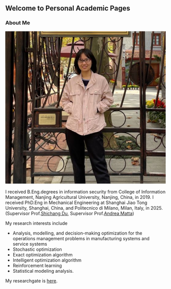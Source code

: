 ## Welcome to Personal Academic Pages
### About Me

![Me.jpg](https://github.com/Shen-Xiaoxiao/Shen-Xiaoxiao.github.io/blob/main/images/Me.jpg)

I received B.Eng.degrees in information security from College of Information Management, Nanjing Agricultural University, Nanjing, China, in 2019. 
I received PhD.Eng in Mechanical Engineering at Shanghai Jiao Tong University, Shanghai, China, and Politecnico di Milano, Milan, Italy, in 2025. (Supervisor Prof.[Shichang Du](https://me.sjtu.edu.cn/teacher_directory1/dushichang.html), Supervisor Prof.[Andrea Matta](https://www.mecc.polimi.it/en/research/faculty/prof-andrea-matta))

My research interests include
+ Analysis, modelling, and decision-making optimization for the operations management problems in manufacturing systems and service systems
+ Stochastic optimization
+ Exact optimization algorithm
+ Intelligent optimization algorithm
+ Reinforcement learning  
+ Statistical modeling analysis.

My researchgate is [here](https://www.researchgate.net/profile/Xiaoxiao-Shen-2).

